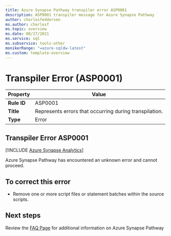 ```yaml
---
title: Azure Synapse Pathway transpiler error ASP0001
description: ASP0001 transpiler message for Azure Synapse Pathway
author: charlesfeddersen
ms.author: charlesf
ms.topic: overview
ms.date: 08/27/2021
ms.service: sql
ms.subservice: tools-other
monikerRange: "=azure-sqldw-latest"
ms.custom: template-overview 
---
```


# Transpiler Error (ASP0001)

|Property|Value|
|-|-|
| **Rule ID** | ASP0001 |
| **Title** | Represents errors that occurring during transpilation. |
| **Type** | Error |

## Transpiler Error ASP0001
[!INCLUDE [Azure Synapse Analytics](../../../includes/applies-to-version/asa.md)]

Azure Synapse Pathway has encountered an unknown error and cannot proceed.

## To correct this error

* Remove one or more script files or statement batches within the source scripts.

## Next steps

Review the [FAQ Page](../pathway-faq.yml) for additional information on Azure Synapse Pathway
